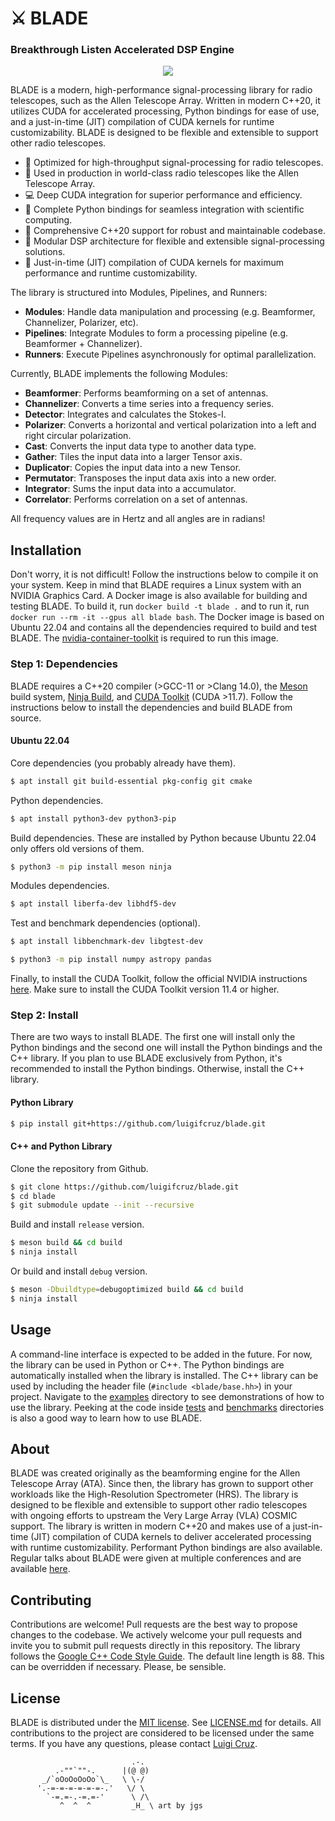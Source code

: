 # ⚔️ BLADE
### Breakthrough Listen Accelerated DSP Engine

<p align="center">
<img src="docs/IMG_7960.jpeg" />
</p>

BLADE is a modern, high-performance signal-processing library for radio telescopes, such as the Allen Telescope Array. Written in modern C++20, it utilizes CUDA for accelerated processing, Python bindings for ease of use, and a just-in-time (JIT) compilation of CUDA kernels for runtime customizability. BLADE is designed to be flexible and extensible to support other radio telescopes. 

- 🌌 Optimized for high-throughput signal-processing for radio telescopes.
- 📡 Used in production in world-class radio telescopes like the Allen Telescope Array.
- 💻 Deep CUDA integration for superior performance and efficiency.
- 🐍 Complete Python bindings for seamless integration with scientific computing.
- 🧰 Comprehensive C++20 support for robust and maintainable codebase.
- 🔄 Modular DSP architecture for flexible and extensible signal-processing solutions.
- 🚀 Just-in-time (JIT) compilation of CUDA kernels for maximum performance and runtime customizability.

The library is structured into Modules, Pipelines, and Runners:

- **Modules**: Handle data manipulation and processing (e.g. Beamformer, Channelizer, Polarizer, etc).
- **Pipelines**: Integrate Modules to form a processing pipeline (e.g. Beamformer + Channelizer).
- **Runners**: Execute Pipelines asynchronously for optimal parallelization.

Currently, BLADE implements the following Modules:

- **Beamformer**: Performs beamforming on a set of antennas.
- **Channelizer**: Converts a time series into a frequency series.
- **Detector**: Integrates and calculates the Stokes-I.
- **Polarizer**: Converts a horizontal and vertical polarization into a left and right circular polarization.
- **Cast**: Converts the input data type to another data type.
- **Gather**: Tiles the input data into a larger Tensor axis.
- **Duplicator**: Copies the input data into a new Tensor.
- **Permutator**: Transposes the input data axis into a new order.
- **Integrator**: Sums the input data into a accumulator.
- **Correlator**: Performs correlation on a set of antennas.

All frequency values are in Hertz and all angles are in radians!

## Installation
Don't worry, it is not difficult! Follow the instructions below to compile it on your system. Keep in mind that BLADE requires a Linux system with an NVIDIA Graphics Card. A Docker image is also available for building and testing BLADE. To build it, run `docker build -t blade .` and to run it, run `docker run --rm -it --gpus all blade bash`. The Docker image is based on Ubuntu 22.04 and contains all the dependencies required to build and test BLADE. The [nvidia-container-toolkit](https://github.com/NVIDIA/nvidia-container-toolkit) is required to run this image.

### Step 1: Dependencies
BLADE requires a C++20 compiler (>GCC-11 or >Clang 14.0), the [Meson](https://mesonbuild.com) build system, [Ninja Build](https://ninja-build.org), and [CUDA Toolkit](https://developer.nvidia.com/cuda-toolkit) (CUDA >11.7). Follow the instructions below to install the dependencies and build BLADE from source.

#### Ubuntu 22.04
Core dependencies (you probably already have them).
```bash
$ apt install git build-essential pkg-config git cmake
```

Python dependencies.
```bash
$ apt install python3-dev python3-pip
```

Build dependencies. These are installed by Python because Ubuntu 22.04 only offers old versions of them.
```bash
$ python3 -m pip install meson ninja
```

Modules dependencies.
```bash
$ apt install liberfa-dev libhdf5-dev
```

Test and benchmark dependencies (optional).
```bash
$ apt install libbenchmark-dev libgtest-dev 
```

```bash
$ python3 -m pip install numpy astropy pandas
```

Finally, to install the CUDA Toolkit, follow the official NVIDIA instructions [here](https://docs.nvidia.com/cuda/cuda-installation-guide-linux/index.html#ubuntu). Make sure to install the CUDA Toolkit version 11.4 or higher.

### Step 2: Install
There are two ways to install BLADE. The first one will install only the Python bindings and the second one will install the Python bindings and the C++ library. If you plan to use BLADE exclusively from Python, it's recommended to install the Python bindings. Otherwise, install the C++ library.

#### Python Library
```bash
$ pip install git+https://github.com/luigifcruz/blade.git
```

#### C++ and Python Library
Clone the repository from Github.
```bash
$ git clone https://github.com/luigifcruz/blade.git
$ cd blade
$ git submodule update --init --recursive
```

Build and install `release` version.
```bash
$ meson build && cd build
$ ninja install
```

Or build and install `debug` version.
```bash
$ meson -Dbuildtype=debugoptimized build && cd build
$ ninja install
```

## Usage
A command-line interface is expected to be added in the future. For now, the library can be used in Python or C++. The Python bindings are automatically installed when the library is installed. The C++ library can be used by including the header file (`#include <blade/base.hh>`) in your project. Navigate to the [examples](./examples) directory to see demonstrations of how to use the library. Peeking at the code inside [tests](./tests) and [benchmarks](./benchmarks) directories is also a good way to learn how to use BLADE.

## About
BLADE was created originally as the beamforming engine for the Allen Telescope Array (ATA). Since then, the library has grown to support other workloads like the High-Resolution Spectrometer (HRS). The library is designed to be flexible and extensible to support other radio telescopes with ongoing efforts to upstream the Very Large Array (VLA) COSMIC support. The library is written in modern C++20 and makes use of a just-in-time (JIT) compilation of CUDA kernels to deliver accelerated processing with runtime customizability. Performant Python bindings are also available. Regular talks about BLADE were given at multiple conferences and are available [here](https://luigi.ltd/talks/).

## Contributing
Contributions are welcome! Pull requests are the best way to propose changes to the codebase. We actively welcome your pull requests and invite you to submit pull requests directly in this repository. The library follows the [Google C++ Code Style Guide](https://google.github.io/styleguide/cppguide.html). The default line length is 88. This can be overridden if necessary. Please, be sensible.

## License
BLADE is distributed under the [MIT license](./LICENSE). See [LICENSE.md](./LICENSE) for details. All contributions to the project are considered to be licensed under the same terms. If you have any questions, please contact [Luigi Cruz](https://luigi.ltd/contact).


```
                           .-.
          .-""`""-.      |(@ @)
       _/`oOoOoOoOo`\_   \ \-/
      '.-=-=-=-=-=-=-.'   \/ \
        `-=.=-.-=.=-'      \ /\
           ^  ^  ^         _H_ \ art by jgs
```
